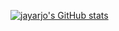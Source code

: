 [![jayarjo's GitHub stats](https://github-readme-stats.vercel.app/api?username=jayarjo)](https://github.com/anuraghazra/github-readme-stats)
